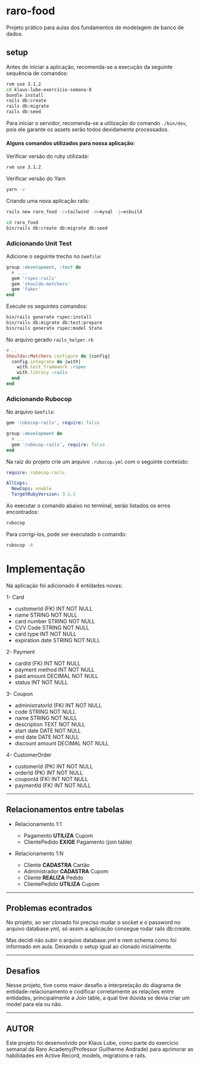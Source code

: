 # raro-food

Projeto prático para aulas dos fundamentos de modelagem de banco de dados.

## setup

Antes de iniciar a aplicação, recomenda-se a execução da seguinte sequência de comandos:

```bash
rvm use 3.1.2
cd klaus-lube-exercicio-semana-8
bundle install
rails db:create
rails db:migrate
rails db:seed
```

Para iniciar o servidor, recomenda-se a utilização do comando `./bin/dev`, pois ele garante os assets serão todos devidamente processados.

#### Alguns comandos utilizados para nossa aplicação:

Verificar versão do ruby utilizada:

```bash
rvm use 3.1.2
```

Verificar versão do Yarn

```bash
yarn -v
```

Criando uma nova aplicação rails:

```bash
rails new raro_food -c=tailwind -d=mysql -j=esbuild
```

```bash
cd raro_food
bin/rails db:create db:migrate db:seed
```

### Adicionando Unit Test

Adicione o seguinte trecho no `Gemfile`:

```ruby
group :development, :test do
  # ....
  gem 'rspec-rails'
  gem 'shoulda-matchers'
  gem 'faker'
end
```

Execute os seguintes comandos:

```bash
bin/rails generate rspec:install
bin/rails db:migrate db:test:prepare
bin/rails generate rspec:model State
```

No arquivo gerado `rails_helper.rb`

```ruby
#...
Shoulda::Matchers.configure do |config|
  config.integrate do |with|
    with.test_framework :rspec
    with.library :rails
  end
end
```

### Adicionando Rubocop

No arquivo `Gemfile`:

```ruby
gem 'rubocop-rails', require: false

group :development do
  # ...
  gem 'rubocop-rails', require: false
end
```

Na raiz do projeto crie um arquivo `.rubocop.yml` com o seguinte conteúdo:

```yaml
require: rubocop-rails

AllCops:
  NewCops: enable
  TargetRubyVersion: 3.1.2
```

Ao executar o comando abaixo no terminal, serão listados os erros encontrados:

```bash
rubocop
```

Para corrigí-los, pode ser executado o comando:

```bash
rubocop -A
```

# Implementação
Na aplicação foi adicionado 4 entidades novas:


1- Card
  - customerId (FK) INT NOT NULL
  - name STRING NOT NULL
  - card number STRING NOT NULL
  - CVV Code STRING NOT NULL
  - card type INT NOT NULL
  - expiration date STRING NOT NULL

2- Payment
  - cardId (FK) INT NOT NULL
  - payment method INT NOT NULL
  - paid amount DECIMAL NOT NULL
  - status INT NOT NULL

3- Coupon
  - administratorId (FK) INT NOT NULL
  - code STRING NOT NULL
  - name STRING NOT NULL
  - description TEXT NOT NULL
  - start date DATE NOT NULL
  - end date DATE NOT NULL
  - discount amount DECIMAL NOT NULL


4- CustomerOrder
  - customerId (PK) INT NOT NULL
  - orderId (PK) INT NOT NULL
  - couponId (FK) INT NOT NULL
  - paymentId (FK) INT NOT NULL


<hr>


## Relacionamentos entre tabelas



- Relacionamento 1:1
  - Pagamento <b>UTILIZA</b> Cupom
  - ClientePedido <b>EXIGE</b> Pagamento (join table)


- Relacionamento 1:N
  - Cliente <b>CADASTRA</b> Cartão
  - Administrador <b>CADASTRA</b> Cupom
  - Cliente <b>REALIZA</b> Pedido
  - ClientePedido <b>UTILIZA</b> Cupom

<hr>


## Problemas econtrados 
No projeto, ao ser clonado foi preciso mudar o socket e o password no arquivo database.yml, só assim a aplicação consegue rodar rails db:create.

Mas decidi não subir o arquivo database.yml e nem schema como foi informado em aula. Deixando o setup igual ao clonado inicialmente.

<hr>


## Desafios 

Nesse projeto, tive como maior desafio a interpretação do diagrama de entidade-relacionamento e codificar corretamente as relações entre entidades, principalmente a Join table, a qual tive dúvida se devia criar um model para ela ou não. 


<hr>


## AUTOR
Este projeto foi desenvolvido por Klaus Lube, como parte do exercício semanal da Raro Academy(Professor Guilherme Andrade) para aprimorar as habilidades em Active Record, models, migrations e rails.